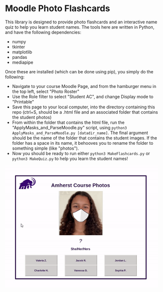 # Moodle Photo Flashcards

This library is designed to provide photo flashcards and an interactive name quiz to help you learn student names. The tools here are written in Python, and have the following dependencies:

- numpy
- tkinter
- matplotlib
- pandas
- mediapipe

Once these are installed (which can be done using pip), you simply do the following:

- Navigate to your course Moodle Page, and from the hamburger menu in the top left, select "Photo Roster"
- Use the Role filter to select "Student AC", and change Display mode to "Printable"
- Save this page to your local computer, into the directory containing this repo (ctrl+S, should be a .html file and an associated folder that contains the student photos)
- From within the folder that contains the html file, run the "ApplyMasks_and_ParseMoodle.py" script, using `python3 ApplyMasks_and_ParseMoodle.py [datadir_name]`. The final argument should be the name of the folder that contains the student images. If the folder has a space in its name, it behooves you to rename the folder to something simple (like "photos").
- Now you should be ready to run either `python3 MakeFlashcards.py` or `python3 MakeQuiz.py` to help you learn the student names!

![](https://github.com/nholschuh/Moodle_StudentPhoto_Flashcards/blob/main/Example_NameQuiz.gif)
